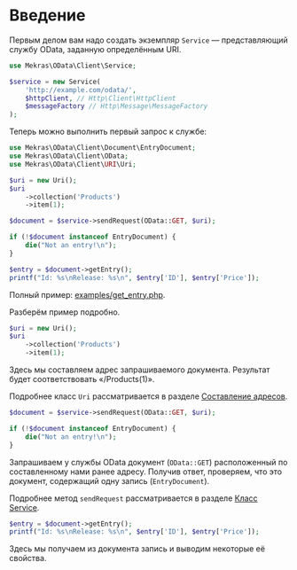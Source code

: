 # Введение

Первым делом вам надо создать экземпляр `Service` — представляющий службу OData, заданную
определённым URI.

```php
use Mekras\OData\Client\Service;

$service = new Service(
    'http://example.com/odata/',
    $httpClient, // Http\Client\HttpClient
    $messageFactory // Http\Message\MessageFactory
);
```

Теперь можно выполнить первый запрос к службе:

```php
use Mekras\OData\Client\Document\EntryDocument;
use Mekras\OData\Client\OData;
use Mekras\OData\Client\URI\Uri;

$uri = new Uri();
$uri
    ->collection('Products')
    ->item(1);

$document = $service->sendRequest(OData::GET, $uri);

if (!$document instanceof EntryDocument) {
    die("Not an entry!\n");
}

$entry = $document->getEntry();
printf("Id: %s\nRelease: %s\n", $entry['ID'], $entry['Price']);
```

Полный пример: [examples/get_entry.php](examples/get_entry.php).

Разберём пример подробно.

```php
$uri = new Uri();
$uri
    ->collection('Products')
    ->item(1);
```

Здесь мы составляем адрес запрашиваемого документа. Результат будет соответствовать «/Products(1)».

Подробнее класс `Uri` рассматривается в разделе [Составление адресов](uri.ru.md).

```php
$document = $service->sendRequest(OData::GET, $uri);

if (!$document instanceof EntryDocument) {
    die("Not an entry!\n");
}
```

Запрашиваем у службы OData документ (`OData::GET`) расположенный по составленному нами ранее адресу.
Получив ответ, проверяем, что это документ, содержащий одну запись (`EntryDocument`).

Подробнее метод `sendRequest` рассматривается в разделе [Класс Service](service.ru.md). 

```php
$entry = $document->getEntry();
printf("Id: %s\nRelease: %s\n", $entry['ID'], $entry['Price']);
```

Здесь мы получаем из документа запись и выводим некоторые её свойства. 
